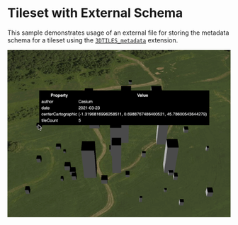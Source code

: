 # Tileset with External Schema

This sample demonstrates usage of an external file for storing the metadata schema for a tileset using the [`3DTILES_metadata`](https://github.com/CesiumGS/3d-tiles/tree/main/extensions/3DTILES_metadata) extension.

![TilesetWithExternalSchema](screenshot/TilesetWithExternalSchema.gif)
